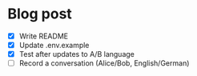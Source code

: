 # Blog post
- [x] Write README
- [x] Update .env.example
- [x] Test after updates to A/B language
- [ ] Record a conversation (Alice/Bob, English/German)